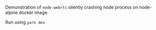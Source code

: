 Demonstration of `node-webrtc` silently crashing node process on node-alpine docker image.

Run using `yarn dev`